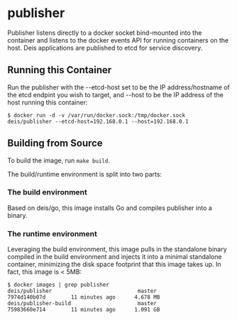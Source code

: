 publisher
=========

Publisher listens directly to a docker socket bind-mounted into the container and listens to the
docker events API for running containers on the host. Deis applications are published to etcd for
service discovery.

## Running this Container

Run the publisher with the --etcd-host set to be the IP address/hostname of the etcd endpint you wish to target, and --host to be the IP address of the host running this container:


    $ docker run -d -v /var/run/docker.sock:/tmp/docker.sock deis/publisher --etcd-host=192.168.0.1 --host=192.168.0.1

## Building from Source

To build the image, run `make build`.

The build/runtime environment is split into two parts:

### The build environment

Based on deis/go, this image installs Go and compiles publisher into a binary.

### The runtime environment

Leveraging the build environment, this image pulls in the standalone binary compiled in
the build environment and injects it into a minimal standalone container, minimizing the
disk space footprint that this image takes up. In fact, this image is < 5MB:

    $ docker images | grep publisher
    deis/publisher                           master              7974d140b07d        11 minutes ago      4.678 MB
    deis/publisher-build                     master              75983660e714        11 minutes ago      1.091 GB
